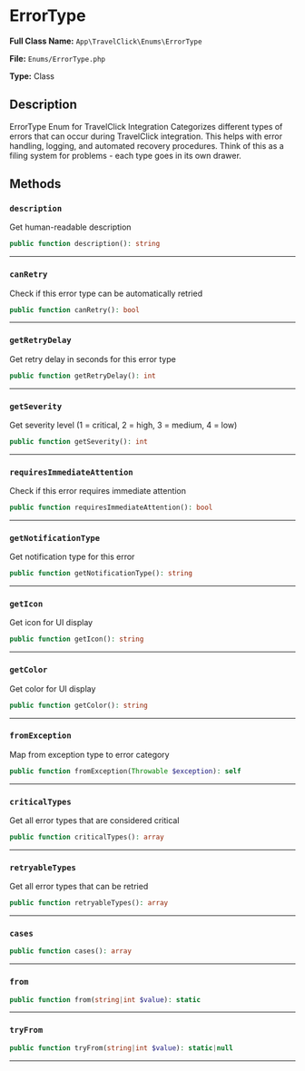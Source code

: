 # ErrorType

**Full Class Name:** `App\TravelClick\Enums\ErrorType`

**File:** `Enums/ErrorType.php`

**Type:** Class

## Description

ErrorType Enum for TravelClick Integration
Categorizes different types of errors that can occur during TravelClick integration.
This helps with error handling, logging, and automated recovery procedures.
Think of this as a filing system for problems - each type goes in its own drawer.

## Methods

### `description`

Get human-readable description

```php
public function description(): string
```

---

### `canRetry`

Check if this error type can be automatically retried

```php
public function canRetry(): bool
```

---

### `getRetryDelay`

Get retry delay in seconds for this error type

```php
public function getRetryDelay(): int
```

---

### `getSeverity`

Get severity level (1 = critical, 2 = high, 3 = medium, 4 = low)

```php
public function getSeverity(): int
```

---

### `requiresImmediateAttention`

Check if this error requires immediate attention

```php
public function requiresImmediateAttention(): bool
```

---

### `getNotificationType`

Get notification type for this error

```php
public function getNotificationType(): string
```

---

### `getIcon`

Get icon for UI display

```php
public function getIcon(): string
```

---

### `getColor`

Get color for UI display

```php
public function getColor(): string
```

---

### `fromException`

Map from exception type to error category

```php
public function fromException(Throwable $exception): self
```

---

### `criticalTypes`

Get all error types that are considered critical

```php
public function criticalTypes(): array
```

---

### `retryableTypes`

Get all error types that can be retried

```php
public function retryableTypes(): array
```

---

### `cases`

```php
public function cases(): array
```

---

### `from`

```php
public function from(string|int $value): static
```

---

### `tryFrom`

```php
public function tryFrom(string|int $value): static|null
```

---

